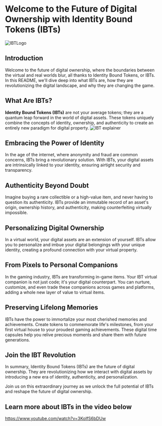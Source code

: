 # Welcome to the Future of Digital Ownership with Identity Bound Tokens (IBTs)

![IBTLogo](https://github.com/DanIsNearby/IBT/assets/91475837/6a3e46f2-c807-41cd-b628-af64c50cf21b)

## Introduction

Welcome to the future of digital ownership, where the boundaries between the virtual and real worlds blur, all thanks to Identity Bound Tokens, or IBTs. In this README, we'll dive deep into what IBTs are, how they are revolutionizing the digital landscape, and why they are changing the game.

## What Are IBTs?

**Identity Bound Tokens (IBTs)** are not your average tokens; they are a quantum leap forward in the world of digital assets. These tokens uniquely combine the concepts of identity, ownership, and authenticity to create an entirely new paradigm for digital property.
![IBT explainer](https://github.com/DanIsNearby/IBT/assets/91475837/0dd06133-82c7-436d-a737-08ac0fbe5dc6)


## Embracing the Power of Identity

In the age of the internet, where anonymity and fraud are common concerns, IBTs bring a revolutionary solution. With IBTs, your digital assets are intrinsically linked to your identity, ensuring airtight security and transparency.

## Authenticity Beyond Doubt

Imagine buying a rare collectible or a high-value item, and never having to question its authenticity. IBTs provide an immutable record of an asset's origin, ownership history, and authenticity, making counterfeiting virtually impossible.

## Personalizing Digital Ownership

In a virtual world, your digital assets are an extension of yourself. IBTs allow you to personalize and imbue your digital belongings with your unique identity, creating a profound connection with your virtual property.

## From Pixels to Personal Companions

In the gaming industry, IBTs are transforming in-game items. Your IBT virtual companion is not just code; it's your digital counterpart. You can nurture, customize, and even trade these companions across games and platforms, adding a whole new layer of value to virtual items.

## Preserving Lifelong Memories

IBTs have the power to immortalize your most cherished memories and achievements. Create tokens to commemorate life's milestones, from your first virtual house to your proudest gaming achievements. These digital time capsules help you relive precious moments and share them with future generations.

## Join the IBT Revolution

In summary, Identity Bound Tokens (IBTs) are the future of digital ownership. They are revolutionizing how we interact with digital assets by introducing a new era of identity, authenticity, and personalization.

Join us on this extraordinary journey as we unlock the full potential of IBTs and reshape the future of digital ownership.

## Learn more about IBTs in the video below
https://www.youtube.com/watch?v=3KoIfS6bDUw

